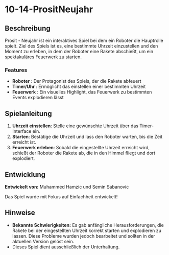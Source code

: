 # 10-14-PrositNeujahr
 
## Beschreibung
Prosit - Neujahr ist ein interaktives Spiel bei dem ein Roboter die Hauptrolle spielt. Ziel des Spiels ist es, eine bestimmte Uhrzeit einzustellen und den Moment zu erleben, in dem der Roboter eine Rakete abschießt, um ein spektakuläres Feuerwerk zu starten.
 
### Features
- **Roboter** : Der Protagonist des Spiels, der die Rakete abfeuert
- **Timer/Uhr** : Ermöglicht das einstellen einer bestimmten Uhrzeit
- **Feuerwerk** : Ein visuelles Highlight, das Feuerwerk zu bestimmten Events explodieren lässt
 
## Spielanleitung
1. **Uhrzeit einstellen**: Stelle eine gewünschte Uhrzeit über das Timer-Interface ein.
2. **Starten**: Bestätige die Uhrzeit und lass den Roboter warten, bis die Zeit erreicht ist.
3. **Feuerwerk erleben**: Sobald die eingestellte Uhrzeit erreicht wird, schießt der Roboter die Rakete ab, die in den Himmel fliegt und dort explodiert.
 
## Entwicklung
**Entwickelt von:** Muhammed Hamzic und Semin Sabanovic
 
Das Spiel wurde mit Fokus auf Einfachheit entwickelt!
 
## Hinweise
- **Bekannte Schwierigkeiten:** Es gab anfängliche Herausforderungen, die Rakete bei der eingestellten Uhrzeit korrekt starten und explodieren zu lassen. Diese Probleme wurden jedoch bearbeitet und sollten in der aktuellen Version gelöst sein.
- Dieses Spiel dient ausschließlich der Unterhaltung.